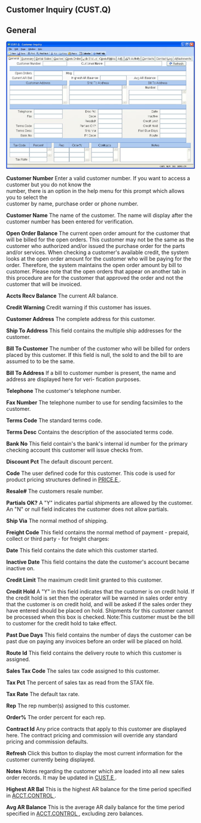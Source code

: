 ##  Customer Inquiry (CUST.Q)

<PageHeader />

##  General

![](./CUST-Q-1.jpg)

**Customer Number** Enter a valid customer number. If you want to access a
customer but you do not know the  
number, there is an option in the help menu for this prompt which allows you
to select the  
customer by name, purchase order or phone number.  
  
**Customer Name** The name of the customer. The name will display after the
customer number has been entered for verification.  
  
**Open Order Balance** The current open order amount for the customer that
will be billed for the open orders. This customer may not be the same as the
customer who authorized and/or issued the purchase order for the parts and/or
services. When checking a customer's available credit, the system looks at the
open order amount for the customer who will be paying for the order.
Therefore, the system maintains the open order amount by bill to customer.
Please note that the open orders that appear on another tab in this procedure
are for the customer that approved the order and not the customer that will be
invoiced.  
  
**Accts Recv Balance** The current AR balance.  
  
**Credit Warning** Credit warning if this customer has issues.  
  
**Customer Address** The complete address for this customer.  
  
**Ship To Address** This field contains the multiple ship addresses for the
customer.  
  
**Bill To Customer** The number of the customer who will be billed for orders
placed by this customer. If this field is null, the sold to and the bill to
are assumed to to be the same.  
  
**Bill To Address** If a bill to customer number is present, the name and
address are displayed here for veri- fication purposes.  
  
**Telephone** The customer's telephone number.  
  
**Fax Number** The telephone number to use for sending facsimiles to the
customer.  
  
**Terms Code** The standard terms code.  
  
**Terms Desc** Contains the description of the associated terms code.  
  
**Bank No** This field contain's the bank's internal id number for the primary
checking account this customer will issue checks from.  
  
**Discount Pct** The default discount percent.  
  
**Code** The user defined code for this customer. This code is used for product pricing structures defined in [ PRICE.E ](../../../../MRK-OVERVIEW/MRK-ENTRY/PRICE-E/README.md) .   
  
**Resale#** The customers resale number.  
  
**Partials OK?** A "Y" indicates partial shipments are allowed by the
customer. An "N" or null field indicates the customer does not allow partials.  
  
**Ship Via** The normal method of shipping.  
  
**Freight Code** This field contains the normal method of payment - prepaid,
collect or third party - for freight charges:  
  
**Date** This field contains the date which this customer started.  
  
**Inactive Date** This field contains the date the customer's account became
inactive on.  
  
**Credit Limit** The maximum credit limit granted to this customer.  
  
**Credit Hold** A "Y" in this field indicates that the customer is on credit
hold. If the credit hold is set then the operator will be warned in sales
order entry that the customer is on credit hold, and will be asked if the
sales order they have entered should be placed on hold. Shipments for this
customer cannot be processed when this box is checked. Note:This customer must
be the bill to customer for the credit hold to take effect.  
  
**Past Due Days** This field contains the number of days the customer can be
past due on paying any invoices before an order will be placed on hold.  
  
**Route Id** This field contains the delivery route to which this customer is
assigned.  
  
**Sales Tax Code** The sales tax code assigned to this customer.  
  
**Tax Pct** The percent of sales tax as read from the STAX file.  
  
**Tax Rate** The default tax rate.  
  
**Rep** The rep number(s) assigned to this customer.  
  
**Order%** The order percent for each rep.  
  
**Contract Id** Any price contracts that apply to this customer are displayed
here. The contract pricing and commission will override any standard pricing
and commission defaults.  
  
**Refresh** Click this button to display the most current information for the
customer currently being displayed.  
  
**Notes** Notes regarding the customer which are loaded into all new sales order records. It may be updated in [ CUST.E ](../../../AR-ENTRY/CUST-E/README.md) .   
  
**Highest AR Bal** This is the highest AR balance for the time period specified in [ ACCT.CONTROL ](../../../../AP-OVERVIEW/AP-ENTRY/ACCT-CONTROL/README.md) .   
  
**Avg AR Balance** This is the average AR daily balance for the time period specified in [ ACCT.CONTROL ](../../../../AP-OVERVIEW/AP-ENTRY/ACCT-CONTROL/README.md) , excluding zero balances.   
  
  
<badge text= "Version 8.10.57" vertical="middle" />

<PageFooter />